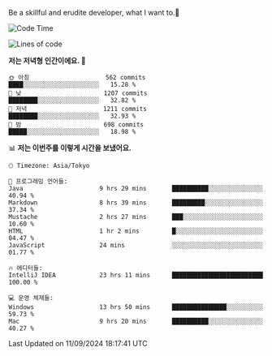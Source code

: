Be a skillful and erudite developer, what I want to.👶

<!--START_SECTION:waka-->
![Code Time](http://img.shields.io/badge/Code%20Time-1%2C265%20hrs%201%20min-blue)

![Lines of code](https://img.shields.io/badge/%EC%A0%80%EB%8A%94%20%EC%97%AC%ED%83%9C%EA%B9%8C%EC%A7%80%20-2.7%20million%20%EC%A4%84%EC%9D%98%20%EC%BD%94%EB%93%9C%EB%A5%BC%20%EC%9E%91%EC%84%B1%ED%96%88%EC%96%B4%EC%9A%94.-blue)

**저는 저녁형 인간이에요. 🦉** 

```text
🌞 아침                     562 commits         ████░░░░░░░░░░░░░░░░░░░░░   15.28 % 
🌆 낮　                     1207 commits        ████████░░░░░░░░░░░░░░░░░   32.82 % 
🌃 저녁                     1211 commits        ████████░░░░░░░░░░░░░░░░░   32.93 % 
🌙 밤　                     698 commits         █████░░░░░░░░░░░░░░░░░░░░   18.98 % 
```


📊 **저는 이번주를 이렇게 시간을 보냈어요.** 

```text
🕑︎ Timezone: Asia/Tokyo

💬 프로그래밍 언어들: 
Java                     9 hrs 29 mins       ██████████░░░░░░░░░░░░░░░   40.94 % 
Markdown                 8 hrs 39 mins       █████████░░░░░░░░░░░░░░░░   37.34 % 
Mustache                 2 hrs 27 mins       ███░░░░░░░░░░░░░░░░░░░░░░   10.60 % 
HTML                     1 hr 2 mins         █░░░░░░░░░░░░░░░░░░░░░░░░   04.47 % 
JavaScript               24 mins             ░░░░░░░░░░░░░░░░░░░░░░░░░   01.77 % 

🔥 에디터들: 
IntelliJ IDEA            23 hrs 11 mins      █████████████████████████   100.00 % 

💻 운영 체제들: 
Windows                  13 hrs 50 mins      ███████████████░░░░░░░░░░   59.73 % 
Mac                      9 hrs 20 mins       ██████████░░░░░░░░░░░░░░░   40.27 % 
```


 Last Updated on 11/09/2024 18:17:41 UTC
<!--END_SECTION:waka-->
